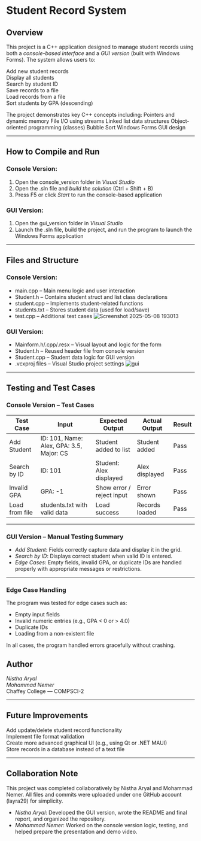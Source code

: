 # Student Record System

## Overview
This project is a C++ application designed to manage student records using both a *console-based interface* and a *GUI version* (built with Windows Forms). The system allows users to:

Add new student records  
Display all students  
Search by student ID  
Save records to a file  
Load records from a file  
Sort students by GPA (descending)


The project demonstrates key C++ concepts including:
Pointers and dynamic memory
File I/O using streams
Linked list data structures
Object-oriented programming (classes)
Bubble Sort
Windows Forms GUI design


---

## How to Compile and Run

### Console Version:
1. Open the console_version folder in *Visual Studio*  
2. Open the .sln file and *build the solution* (Ctrl + Shift + B)  
3. Press F5 or click *Start* to run the console-based application

### GUI Version:
1. Open the gui_version folder in *Visual Studio*
2. Launch the .sln file, build the project, and run the program to launch the Windows Forms application

---

## Files and Structure

### Console Version:
- main.cpp – Main menu logic and user interaction
- Student.h – Contains student struct and list class declarations
- student.cpp – Implements student-related functions
- students.txt – Stores student data (used for load/save)
- test.cpp
 – Additional test cases
![Screenshot 2025-05-08 193013](https://github.com/user-attachments/assets/25e2910f-9ea2-4d5f-aba8-99a7e68ab2db)
  

### GUI Version:
- Mainform.h/.cpp/.resx – Visual layout and logic for the form
- Student.h – Reused header file from console version
- Student.cpp – Student data logic for GUI version
- .vcxproj files – Visual Studio project settings
![gui](https://github.com/user-attachments/assets/24cf57d7-77cb-4a92-8daa-6abdd41d403b)
---
## Testing and Test Cases

### Console Version – Test Cases

| Test Case       | Input                                   | Expected Output         | Actual Output           | Result |
|-----------------|-----------------------------------------|--------------------------|--------------------------|--------|
| Add Student     | ID: 101, Name: Alex, GPA: 3.5, Major: CS | Student added to list   | Student added            | Pass   |
| Search by ID    | ID: 101                                 | Student: Alex displayed | Alex displayed           | Pass   |
| Invalid GPA     | GPA: -1                                 | Show error / reject input| Error shown             | Pass   |
| Load from file  | students.txt with valid data            | Load success            | Records loaded           | Pass   |

---

### GUI Version – Manual Testing Summary

- *Add Student*: Fields correctly capture data and display it in the grid.  
- *Search by ID*: Displays correct student when valid ID is entered.  
- *Edge Cases*: Empty fields, invalid GPA, or duplicate IDs are handled properly with appropriate messages or restrictions.

---

### Edge Case Handling

The program was tested for edge cases such as:
- Empty input fields  
- Invalid numeric entries (e.g., GPA < 0 or > 4.0)  
- Duplicate IDs  
- Loading from a non-existent file  


In all cases, the program handled errors gracefully without crashing.

## Author

*Nistha Aryal*  
*Mohammad Nemer*  
Chaffey College — COMPSCI-2

---

## Future Improvements
Add update/delete student record functionality  
Implement file format validation  
Create more advanced graphical UI (e.g., using Qt or .NET MAUI)  
Store records in a database instead of a text file


---
## Collaboration Note

This project was completed collaboratively by Nistha Aryal and Mohammad Nemer. All files and commits were uploaded under one GitHub account (layra29) for simplicity.  
- *Nistha Aryal*: Developed the GUI version, wrote the README and final report, and organized the repository.  
- *Mohammad Nemer*: Worked on the console version logic, testing, and helped prepare the presentation and demo video.
